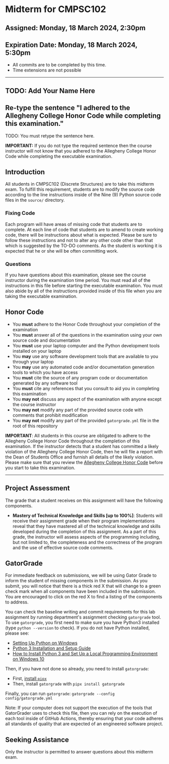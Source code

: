 # Midterm for CMPSC102

## Assigned: Monday, 18 March 2024, 2:30pm

## Expiration Date: Monday, 18 March 2024, 5:30pm 
+ All commits are to be completed by this time.
+ Time extensions are not possible
---

## TODO: Add Your Name Here

## Re-type the sentence "I adhered to the Allegheny College Honor Code while completing this examination."

TODO: You must retype the sentence here.

**IMPORTANT:** If you do not type the required sentence then the course
instructor will not know that you adhered to the Allegheny College Honor Code
while completing the executable examination.

## Introduction

All students in CMPSC102 (Discrete Structures) are to take this midterm exam. To
fulfill this requirement, students are to modify the source code according to the
line instructions inside of the Nine (9) Python source code files in the `source/`
directory.

### Fixing Code

Each program will have areas of missing code that students are to complete. At each 
line of code that students are to amend to create working code, there will be instructions
about what is expected. Please be sure to follow these instructions and not to alter
any other code other than that which is suggested by the TO-DO comments. As the student is
working it is expected that he or she will be often committing work.

### Questions

If you have questions about this examination, please see the course
instructor during the examination time period. You must read all of the
instructions in this file before starting the executable examination. You must
also abide by all of the instructions provided inside of this file when you are
taking the executable examination.

## Honor Code

+ You **must** adhere to the Honor Code throughout your completion of the examination
+ You **must** answer all of the questions in the examination using your own source code and documentation
+ You **must** use your laptop computer and the Python development tools installed on your laptop
+ You **may** use any software development tools that are available to you through your laptop
+ You **may** use any automated code and/or documentation generation tools to which you have access
+ You **must** cite the source of any program code or documentation generated by any software tool
+ You **must** cite any references that you consult to aid you in completing this examination
+ You **may not** discuss any aspect of the examination with anyone except the course instructor
+ You **may not** modify any part of the provided source code with comments that prohibit modification
+ You **may not** modify any part of the provided `gatorgrade.yml` file in the root of this repository

**IMPORTANT**: All students in this course are obligated to adhere to the
Allegheny College Honor Code throughout the completion of this examination. If
the instructor detects that a student has committed a likely violation of the
Allegheny College Honor Code, then he will file a report with the Dean of
Students Office and furnish all details of the likely violation. Please make
sure that you review the [Allegheny College Honor
Code](https://sites.allegheny.edu/about/honor-code/) before you start to take
this examination.

---

## Project Assessment

The grade that a student receives on this assignment will have the following components.

+ **Mastery of Technical Knowledge and Skills [up to 100%]**: Students will receive their
assignment grade when their program implementations reveal that they have mastered all of
the technical knowledge and skills developed during the completion of this assignment. As a
part of this grade, the instructor will assess aspects of the programming including, but
not limited to, the completeness and the correctness of the program and the use of
effective source code comments.

## GatorGrade

For immediate feedback on submissions, we will be using Gator Grade to inform the student of
missing components in the submission. As you submit, you will notice that there is a thick
red X that will change to a green check mark when all components have been included in the
submission. You are encouraged to click on the red X to find a listing of the components to
address.

You can check the baseline writing and commit requirements for this lab assignment by running
department's assignment checking `gatorgrade` tool. To use `gatorgrade`, you first need to
make sure you have Python3 installed (type `python --version` to check). If you do not have
Python installed, please see:

+ [Setting Up Python on Windows](https://realpython.com/lessons/python-windows-setup/)
+ [Python 3 Installation and Setup Guide](https://realpython.com/installing-python/)
+ [How to Install Python 3 and Set Up a Local Programming Environment on Windows 10](https://www.digitalocean.com/community/tutorials/how-to-install-python-3-and-set-up-a-local-programming-environment-on-windows-10)

Then, if you have not done so already, you need to install `gatorgrade`:

+ First, [install `pipx`](https://pypa.github.io/pipx/installation/)
+ Then, install `gatorgrade` with `pipx install gatorgrade`

Finally, you can run `gatorgrade`: `gatorgrade --config config/gatorgrade.yml`

Note: If your computer does not support the execution of the tools that GatorGrader uses to
check this file, then you can rely on the execution of each tool inside of GitHub Actions,
thereby ensuring that your code adheres all standards of quality that are expected of an
engineered software project.

## Seeking Assistance

Only the instructor is permitted to answer questions about this midterm exam. 